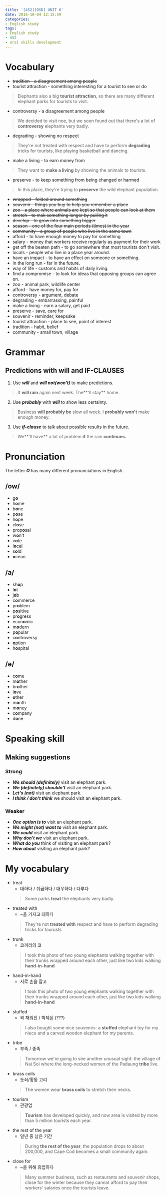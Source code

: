 ```yaml
---
title: '[452][OSD] UNIT 6'
date: 2016-10-04 12:15:59
categories: 
- English study
tags:
- English study
- 452
- oral skills development
---
```



# Vocabulary
* ~~tradition - a disagreement among people~~
* tourist attraction - something interesting for a tourist to see or do
> Elephants also a big **tourist attraction**, so there are many different elephant parks for tourists to visit. 
* controversy - a disagreement among people
> We decided to visit noe, but we soon found out that there's a lot of **controversy** elephants very badly.
* degrading - showing no respect
> They're not treated with respect and have to perform **degrading** tricks for tourists, like playing basketball and dancing.
* make a living - to earn money from
> They want to **make a living** by showing the animals to tourists.
* preserve - to keep something from being changed or harmed
> In this place, they're trying to **preserve** the wild elephant population.

* ~~wrapped - folded around something~~
* ~~souvenir - things you buy to help you remember a place~~
* ~~zoo - a place where animals are kept so that people can look at them~~
* ~~stretch - to mak something longer by pulling it~~
* ~~develop - to grow into something bigger~~
* ~~season - one of the four main periods (times) in the year~~
* ~~community - a group of people who live in the same town~~
* afford - to have enough money to pay for something
* salary - money that workers receive regularly as payment for their work 
* get off the beaten path - to go somewhere that most tourists don't visit.
* locals - people who live in a place year around.
* have an impact - to have an effect on someone or something.
* in the long run - far in the future.
* way of life - customs and habits of daily living.
* find a compromise - to look for ideas that opposing groups can agree on.
* zoo - animal park, wildlife center
* afford - have money for, pay for
* controversy - argument, debate
* degrading - embarrassing, painful
* make a living - earn a salary, get paid
* preserve - save, care for
* souvenir - reminder, keepsake
* tourist attraction - place to see, point of interest
* tradition - habit, belief
* community - small town, village


# Grammar

## Predictions with will and IF-CLAUSES

1. Use ***will*** and ***will not(won't)*** to make predictions.
> It **will rain** again next week.
> The**'ll stay** home.

2. Use ***probably*** with ***will*** to show less certainty.
> Business **will probably be** slow all week.
> I **probably won't** make enough money.

3. Use ***if-clause*** to talk about possible results in the future.
> We**'ll have** a lot of problem **if** the rain **continues.**

# Pronunciation
The letter ***O*** has many different pronunciations in English.

## /ow/
* g**o**
* h**o**me
* b**o**ne
* p**o**se
* h**o**pe
* cl**o**se
* prop**o**sal
* w**o**n't
* v**o**te
* l**o**cal
* s**o**ld
* **o**cean

## /a/
* sh**o**p
* l**o**t
* j**o**b
* c**o**mmerce
* pr**o**blem
* p**o**sitive
* pr**o**gress
* econ**o**mic
* m**o**dern
* p**o**pular
* c**o**ntroversy
* **o**ption
* h**o**spital

## /ə/
* c**o**me
* m**o**ther
* br**o**ther
* l**o**ve
* **o**ther
* m**o**nth
* m**o**ney
* c**o**mpany
* d**o**ne

# Speaking skill

## Making suggestions

### Strong

* ***We should (definitely)*** visit an elephant park.
* ***We (definitely) shouldn't*** visit an elephant park.
* ***Let's (not)*** visit an elephant park.
* ***I think / don't think*** we should visit an elephant park.

### Weaker

* ***One option is to*** visit an elephant park.
* ***We might (not) want to*** visit an elephant park.
* ***We could*** visit an elephant park.
* ***Why don't we*** visit an elephant park.
* ***What do you*** think of visiting an elephant park?
* ***How about*** visiting an elephant park?


# My vocabulary
* treat
    * 대하다 / 취급하다 / 대우하다 / 다루다
    > Some parks **treat** the elephants very badly.
* treated with
    * ~을 가지고 대하다
    > They're not **treated with** respect and have to perform degrading tricks for tourusts
* trunk
    * 코끼리의 코
    > I took this photo of two young elephants walking together with their trunks wrapped around each other, just like two kids walking **hand-in-hand**
* hand-in-hand
    * 서로 손을 잡고
    > I took this photo of two young elephants walking together with their trunks wrapped around each other, just like two kids walking **hand-in-hand**
* stuffed
    * 꽉 채워진 / 박제된 (???)
    > I also bought some nice souvenirs: a **stuffed** elephant toy for my niece and a carved wooden elephant for my parents.
* tribe 
    * 부족 / 종족
    > Tomorrow we're going to see another unusual sight: the village of Nai Soi where the long-necked women of the Padaung **tribe** live.
* brass coils
    * 놋쇠/황동 고리
    > The women wear **brass coils** to stretch their necks.
* tourism
    * 관광업
    > **Tourism** has developed quickly, and now area is visited by more than 5 million tourists each year.   
* the rest of the year
    * 일년 중 남은 기간
    > During **the rest of the year**, the population drops to about 200,000, and Cape Cod becomes a small community again. 
* close for
    * ~을 위해 휴업하다
    > Many summer business, such as restaurants and souvenir shops, close for the winter because they cannot afford to pay their workers' salaries once the tourists leave.  
